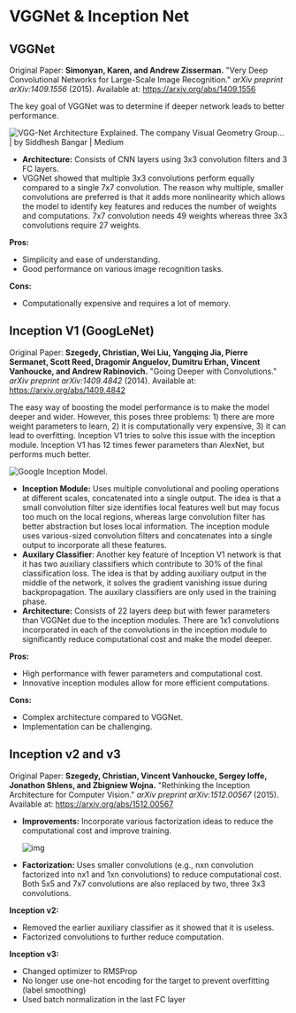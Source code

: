 # VGGNet & Inception Net

## VGGNet

Original Paper: **Simonyan, Karen, and Andrew Zisserman.** "Very Deep Convolutional Networks for Large-Scale Image Recognition." *arXiv preprint arXiv:1409.1556* (2015). Available at: https://arxiv.org/abs/1409.1556

The key goal of VGGNet was to determine if deeper network leads to better performance.

![VGG-Net Architecture Explained. The company Visual Geometry Group… | by  Siddhesh Bangar | Medium](https://miro.medium.com/v2/resize:fit:1400/1*VPm-hHOM14OisbFUU4cL6Q.png)

- **Architecture:** Consists of CNN layers using 3x3 convolution filters and 3 FC layers.
- VGGNet showed that multiple 3x3 convolutions perform equally compared to a single 7x7 convolution. The reason why multiple, smaller convolutions are preferred is that it adds more nonlinearity which allows the model to identify key features and reduces the number of weights and computations. 7x7 convolution needs 49 weights whereas three 3x3 convolutions require 27 weights.

**Pros:**

- Simplicity and ease of understanding.
- Good performance on various image recognition tasks.

**Cons:**

- Computationally expensive and requires a lot of memory.

  

## Inception V1 (GoogLeNet)

Original Paper: **Szegedy, Christian, Wei Liu, Yangqing Jia, Pierre Sermanet, Scott Reed, Dragomir Anguelov, Dumitru Erhan, Vincent Vanhoucke, and Andrew Rabinovich.** "Going Deeper with Convolutions." *arXiv preprint arXiv:1409.4842* (2014). Available at: https://arxiv.org/abs/1409.4842

The easy way of boosting the model performance is to make the model deeper and wider. However, this poses three problems: 1) there are more weight parameters to learn, 2) it is computationally very expensive, 3) it can lead to overfitting. Inception V1 tries to solve this issue with the inception module. Inception V1 has 12 times fewer parameters than AlexNet, but performs much better. 

![Google Inception Model.](https://norman3.github.io/papers/images/google_inception/f01.png)

- **Inception Module:** Uses multiple convolutional and pooling operations at different scales, concatenated into a single output. The idea is that a small convolution filter size identifies local features well but may focus too much on the local regions, whereas large convolution filter has better abstraction but loses local information. The inception module uses various-sized convolution filters and concatenates into a single output to incorporate all these features.
- **Auxilary Classifier**: Another key feature of Inception V1 network is that it has two auxiliary classifiers which contribute to 30% of the final classification loss. The idea is that by adding auxiliary output in the middle of the network, it solves the gradient vanishing issue during backpropagation. The auxilary classifiers are only used in the training phase.
- **Architecture:** Consists of 22 layers deep but with fewer parameters than VGGNet due to the inception modules. There are 1x1 convolutions incorporated in each of the convolutions in the inception module to significantly reduce computational cost and make the model deeper.

**Pros:**

- High performance with fewer parameters and computational cost.
- Innovative inception modules allow for more efficient computations.

**Cons:**

- Complex architecture compared to VGGNet.
- Implementation can be challenging.

## Inception v2 and v3

Original Paper: **Szegedy, Christian, Vincent Vanhoucke, Sergey Ioffe, Jonathon Shlens, and Zbigniew Wojna.** "Rethinking the Inception Architecture for Computer Vision." *arXiv preprint arXiv:1512.00567* (2015). Available at: https://arxiv.org/abs/1512.00567

- **Improvements:** Incorporate various factorization ideas to reduce the computational cost and improve training.

  ![img](https://blog.kakaocdn.net/dn/bD8NHs/btqZ1JqQ7ZM/zD651R45o7hNN7AgScgpik/img.png)

- **Factorization:** Uses smaller convolutions (e.g., nxn convolution factorized into nx1 and 1xn convolutions) to reduce computational cost. Both 5x5 and 7x7 convolutions are also replaced by two, three 3x3 convolutions.

**Inception v2:**

- Removed the earlier auxiliary classifier as it showed that it is useless.
- Factorized convolutions to further reduce computation.

**Inception v3:**

- Changed optimizer to RMSProp
- No longer use one-hot encoding for the target to prevent overfitting (label smoothing)
- Used batch normalization in the last FC layer